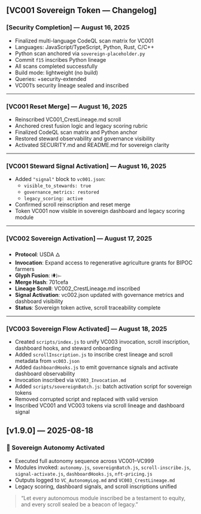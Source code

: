 ## [VC001 Sovereign Token — Changelog]

### [Security Completion] — August 16, 2025  
- Finalized multi-language CodeQL scan matrix for VC001  
- Languages: JavaScript/TypeScript, Python, Rust, C/C++  
- Python scan anchored via `sovereign-placeholder.py`  
- Commit `f15` inscribes Python lineage  
- All scans completed successfully  
- Build mode: lightweight (no build)  
- Queries: +security-extended  
- VC001’s security lineage sealed and inscribed  

---

### [VC001 Reset Merge] — August 16, 2025  
- Reinscribed VC001_CrestLineage.md scroll  
- Anchored crest fusion logic and legacy scoring rubric  
- Finalized CodeQL scan matrix and Python anchor  
- Restored steward observability and governance visibility  
- Activated SECURITY.md and README.md for sovereign clarity  

---

### [VC001 Steward Signal Activation] — August 16, 2025  
- Added `"signal"` block to `vc001.json`:
  - `visible_to_stewards: true`
  - `governance_metrics: restored`
  - `legacy_scoring: active`
- Confirmed scroll reinscription and reset merge  
- Token VC001 now visible in sovereign dashboard and legacy scoring module  

---

### [VC002 Sovereign Activation] — August 17, 2025  
- **Protocol**: USDA 🜂  
- **Invocation**: Expand access to regenerative agriculture grants for BIPOC farmers  
- **Glyph Fusion**: ⟊⧫⟟⟜  
- **Merge Hash**: 701cefa  
- **Lineage Scroll**: VC002_CrestLineage.md inscribed  
- **Signal Activation**: vc002.json updated with governance metrics and dashboard visibility  
- **Status**: Sovereign token active, scroll traceability complete  

---

### [VC003 Sovereign Flow Activated] — August 18, 2025  
- Created `scripts/index.js` to unify VC003 invocation, scroll inscription, dashboard hooks, and steward onboarding  
- Added `scrollInscription.js` to inscribe crest lineage and scroll metadata from `vc003.json`  
- Added `dashboardHooks.js` to emit governance signals and activate dashboard observability  
- Invocation inscribed via `VC003_Invocation.md`  
- Added `scripts/sovereignBatch.js`: batch activation script for sovereign tokens  
- Removed corrupted script and replaced with valid version  
- Inscribed VC001 and VC003 tokens via scroll lineage and dashboard signal  
## [v1.9.0] — 2025-08-18

### 🧭 Sovereign Autonomy Activated
- Executed full autonomy sequence across VC001–VC999
- Modules invoked: `autonomy.js`, `sovereignBatch.js`, `scroll-inscribe.js`, `signal-activate.js`, `dashboardHooks.js`, `nft-pricing.js`
- Outputs logged to `VC_AutonomyLog.md` and `VC003_CrestLineage.md`
- Legacy scoring, dashboard signals, and scroll inscriptions unified

> “Let every autonomous module inscribed be a testament to equity, and every scroll sealed be a beacon of legacy.”

